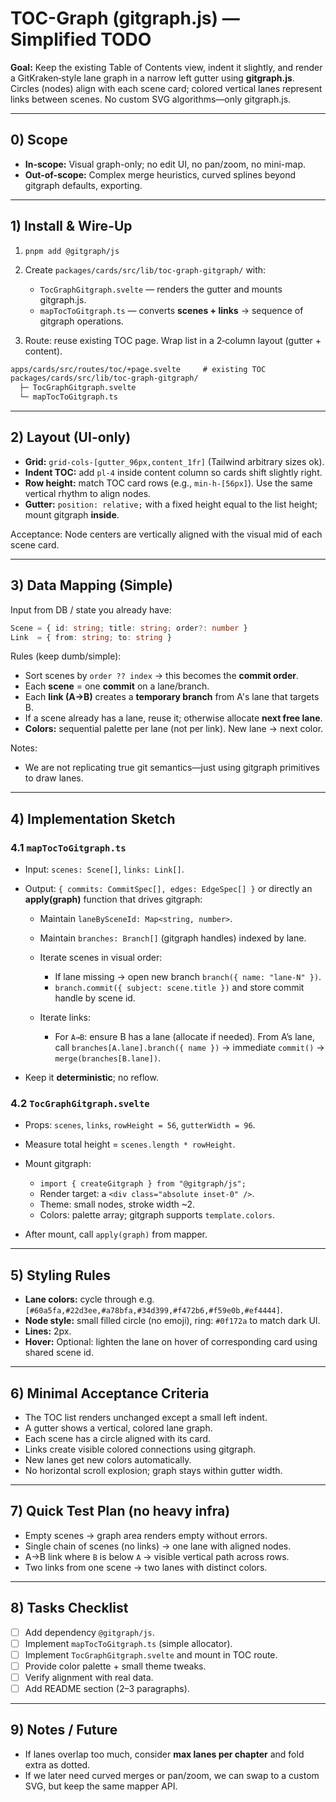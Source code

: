 # TOC-Graph (gitgraph.js) — Simplified TODO

**Goal:** Keep the existing Table of Contents view, indent it slightly, and render a GitKraken‑style lane graph in a narrow left gutter using **gitgraph.js**. Circles (nodes) align with each scene card; colored vertical lanes represent links between scenes. No custom SVG algorithms—only gitgraph.js.

---

## 0) Scope

* **In-scope:** Visual graph-only; no edit UI, no pan/zoom, no mini-map.
* **Out-of-scope:** Complex merge heuristics, curved splines beyond gitgraph defaults, exporting.

---

## 1) Install & Wire-Up

1. `pnpm add @gitgraph/js`
2. Create `packages/cards/src/lib/toc-graph-gitgraph/` with:

   * `TocGraphGitgraph.svelte` — renders the gutter and mounts gitgraph.js.
   * `mapTocToGitgraph.ts` — converts **scenes + links** → sequence of gitgraph operations.
3. Route: reuse existing TOC page. Wrap list in a 2‑column layout (gutter + content).

```txt
apps/cards/src/routes/toc/+page.svelte     # existing TOC
packages/cards/src/lib/toc-graph-gitgraph/
  ├─ TocGraphGitgraph.svelte
  └─ mapTocToGitgraph.ts
```

---

## 2) Layout (UI-only)

* **Grid:** `grid-cols-[gutter_96px,content_1fr]` (Tailwind arbitrary sizes ok).
* **Indent TOC:** add `pl-4` inside content column so cards shift slightly right.
* **Row height:** match TOC card rows (e.g., `min-h-[56px]`). Use the same vertical rhythm to align nodes.
* **Gutter:** `position: relative;` with a fixed height equal to the list height; mount gitgraph **inside**.

Acceptance: Node centers are vertically aligned with the visual mid of each scene card.

---

## 3) Data Mapping (Simple)

Input from DB / state you already have:

```ts
Scene = { id: string; title: string; order?: number }
Link  = { from: string; to: string }
```

Rules (keep dumb/simple):

* Sort scenes by `order ?? index` → this becomes the **commit order**.
* Each **scene** = one **commit** on a lane/branch.
* Each **link (A→B)** creates a **temporary branch** from A's lane that targets B.
* If a scene already has a lane, reuse it; otherwise allocate **next free lane**.
* **Colors:** sequential palette per lane (not per link). New lane → next color.

Notes:

* We are not replicating true git semantics—just using gitgraph primitives to draw lanes.

---

## 4) Implementation Sketch

### 4.1 `mapTocToGitgraph.ts`

* Input: `scenes: Scene[]`, `links: Link[]`.
* Output: `{ commits: CommitSpec[], edges: EdgeSpec[] }` or directly an **apply(graph)** function that drives gitgraph:

  * Maintain `laneBySceneId: Map<string, number>`.
  * Maintain `branches: Branch[]` (gitgraph handles) indexed by lane.
  * Iterate scenes in visual order:

    * If lane missing → open new branch `branch({ name: "lane-N" })`.
    * `branch.commit({ subject: scene.title })` and store commit handle by scene id.
  * Iterate links:

    * For `A→B`: ensure B has a lane (allocate if needed). From A’s lane, call `branches[A.lane].branch({ name })` → immediate `commit()` → `merge(branches[B.lane])`.
* Keep it **deterministic**; no reflow.

### 4.2 `TocGraphGitgraph.svelte`

* Props: `scenes`, `links`, `rowHeight = 56`, `gutterWidth = 96`.
* Measure total height = `scenes.length * rowHeight`.
* Mount gitgraph:

  * `import { createGitgraph } from "@gitgraph/js";`
  * Render target: a `<div class="absolute inset-0" />`.
  * Theme: small nodes, stroke width ~2.
  * Colors: palette array; gitgraph supports `template.colors`.
* After mount, call `apply(graph)` from mapper.

---

## 5) Styling Rules

* **Lane colors:** cycle through e.g. `[#60a5fa,#22d3ee,#a78bfa,#34d399,#f472b6,#f59e0b,#ef4444]`.
* **Node style:** small filled circle (no emoji), ring: `#0f172a` to match dark UI.
* **Lines:** 2px.
* **Hover:** Optional: lighten the lane on hover of corresponding card using shared scene id.

---

## 6) Minimal Acceptance Criteria

* The TOC list renders unchanged except a small left indent.
* A gutter shows a vertical, colored lane graph.
* Each scene has a circle aligned with its card.
* Links create visible colored connections using gitgraph.
* New lanes get new colors automatically.
* No horizontal scroll explosion; graph stays within gutter width.

---

## 7) Quick Test Plan (no heavy infra)

* Empty scenes → graph area renders empty without errors.
* Single chain of scenes (no links) → one lane with aligned nodes.
* A→B link where `B` is below `A` → visible vertical path across rows.
* Two links from one scene → two lanes with distinct colors.

---

## 8) Tasks Checklist

* [ ] Add dependency `@gitgraph/js`.
* [ ] Implement `mapTocToGitgraph.ts` (simple allocator).
* [ ] Implement `TocGraphGitgraph.svelte` and mount in TOC route.
* [ ] Provide color palette + small theme tweaks.
* [ ] Verify alignment with real data.
* [ ] Add README section (2–3 paragraphs).

---

## 9) Notes / Future

* If lanes overlap too much, consider **max lanes per chapter** and fold extra as dotted.
* If we later need curved merges or pan/zoom, we can swap to a custom SVG, but keep the same mapper API.
